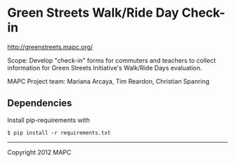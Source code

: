 # Green Streets Walk/Ride Day Check-in

http://greenstreets.mapc.org/

Scope: Develop "check-in" forms for commuters and teachers to collect information for Green Streets Initiative's Walk/Ride Days evaluation.

MAPC Project team: Mariana Arcaya, Tim Reardon, Christian Spanring

## Dependencies

Install pip-requirements with

	$ pip install -r requirements.txt

---

Copyright 2012 MAPC